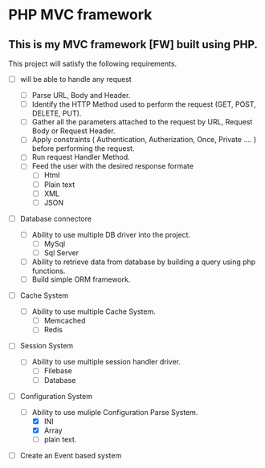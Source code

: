 # PHP MVC framework

## This is my **MVC** framework [FW] built using **PHP**.

This project will satisfy the following requirements.
- [ ] will be able to handle any request
	- [ ] Parse URL, Body and Header.
	- [ ] Identify the HTTP Method used to perform the request (GET, POST, DELETE, PUT).
	- [ ] Gather all the parameters attached to the request by URL, Request Body or Request Header.
	- [ ] Apply constraints ( Authentication, Autherization, Once, Private .... ) before performing the request.
	- [ ] Run request Handler Method.
	- [ ] Feed the user with the desired response formate
		-[ ] Html
		-[ ] Plain text 
		-[ ] XML 
		-[ ] JSON
- [ ] Database connectore
	- [ ] Ability to use multiple DB driver into the project.
		- [ ] MySql
		- [ ] Sql Server
	- [ ] Ability to retrieve data from database by building a query using php functions.
	- [ ] Build simple ORM framework.
	
- [ ] Cache System
	- [ ] Ability to use multiple Cache System.
		- [ ] Memcached
		- [ ] Redis
- [ ] Session System
	- [ ] Ability to use multiple session handler driver.
		- [ ] Filebase
		- [ ] Database
- [ ] Configuration System
	- [ ] Ability to use muliple Configuration Parse System.
		- [x] INI
		- [x] Array
		- [ ] plain text.
- [ ] Create an Event based system

